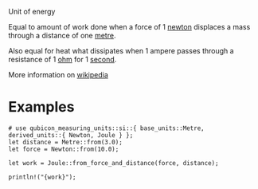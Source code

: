 Unit of energy

Equal to amount of work done when a force of 1 [newton](crate::si::derived_units::Newton)
displaces a mass through a distance of one [metre](crate::si::base_units::Metre).

Also equal for heat what dissipates when 1 ampere passes through a resistance
of 1 [ohm](crate::si::derived_units::Ohm) for 1 [second](crate::si::base_units::Second).

More information on [wikipedia](https://en.wikipedia.org/wiki/Joule)

# Examples
```
# use qubicon_measuring_units::si::{ base_units::Metre, derived_units::{ Newton, Joule } };
let distance = Metre::from(3.0);
let force = Newton::from(10.0);

let work = Joule::from_force_and_distance(force, distance);

println!("{work}");
```